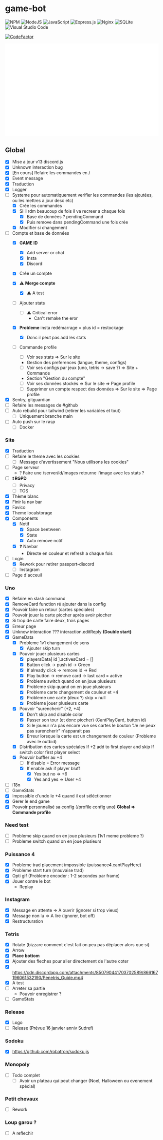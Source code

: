 # game-bot

![NPM](https://img.shields.io/badge/NPM-%23000000.svg?style=for-the-badge&logo=npm&logoColor=white)
![NodeJS](https://img.shields.io/badge/node.js-6DA55F?style=for-the-badge&logo=node.js&logoColor=white)
![JavaScript](https://img.shields.io/badge/javascript-%23323330.svg?style=for-the-badge&logo=javascript&logoColor=%23F7DF1E)
![Express.js](https://img.shields.io/badge/express.js-%23404d59.svg?style=for-the-badge&logo=express&logoColor=%2361DAFB)
![Nginx](https://img.shields.io/badge/nginx-%23009639.svg?style=for-the-badge&logo=nginx&logoColor=white)
![SQLite](https://img.shields.io/badge/sqlite-%2307405e.svg?style=for-the-badge&logo=sqlite&logoColor=white)
![Visual Studio Code](https://img.shields.io/badge/Visual%20Studio%20Code-0078d7.svg?style=for-the-badge&logo=visual-studio-code&logoColor=white)

[![CodeFactor](https://www.codefactor.io/repository/github/superalexandre/game-bot/badge?s=390f8bb32e42cacd0eabb8b92f9053ecb4a7b136)](https://www.codefactor.io/repository/github/superalexandre/game-bot)

![Metrics](https://github.com/Superalexandre/game-bot/blob/main/github-metrics.svg)

## Global

- [X] Mise a jour v13 discord.js
- [X] Unknown interaction bug
- [X] [En cours] Refaire les commandes en /
- [X] Event message
- [X] Traduction
- [X] Logger
- [ ] Systeme pour automatiquement verifier les commandes (les ajoutées, ou les mettres a jour desc etc)
  - [X] Crée les commandes
  - [X] Si il rdm beaucoup de fois il va recreer a chaque fois
    - [X] Base de données ? pendingCommand
    - [X] Puis remove dans pendingCommand une fois crée
  - [X] Modifier si changement
- [ ] Compte et base de données
  - [X] **GAME ID**
    - [X] Add server or chat
    - [X] Insta
    - [X] Discord
  - [X] Crée un compte
  - [X] ⚠️ **Merge compte**
    - [X] ⚠️ A test
  - [ ] Ajouter stats
    - [ ] ⚠️ Critical error
      - Can't remake the eror
  - [X] **Probleme** insta redémarrage = plus id = restockage
    - [X] Donc il peut pas add les stats
  - [ ] Commande profile
    - [ ] Voir ses stats => Sur le site

    - Gestion des preferences (langue, theme, configs)

    - [ ] Voir ses configs par jeux (uno, tetris -> save ?) => Site + Commande

    - Section "Gestion du compte"

    - [ ] Voir ses données stockés => Sur le site => Page profile
    - [ ] Supprimer un compte respect des données => Sur le site => Page profile
- [X] Sentry, gitguardian
- [ ] Refaire les messages de #github
- [ ] Auto rebuild pour tailwind (retirer les variables et tout)
  - [ ] Uniquement branche main
- [ ] Auto push sur le rasp
  - [ ] Docker

### Site

- [X] Traduction
- [ ] Refaire le theme avec les cookies
  - [ ] Message d'avertissement "Nous utilisons les cookies"
- [ ] Page serveur
  - ? Faire une /server/id/images retourne l'image avec les stats ?
- [ ] **❗ RGPD**
  - [ ] Privacy
  - [ ] TOS
- [X] Thème blanc
- [X] Finir la nav bar
- [X] Favico
- [X] Theme localstorage
- [X] Components
  - [X] Notif
    - [X] Space beetween
    - [X] State
    - [X] Auto remove notif
  - [X] ❓ Navbar
    - Directe en couleur et refresh a chaque fois
- [ ] Login
  - [X] Rework pour retirer passport-discord
  - [ ] Instagram
- [ ] Page d'acceuil

### Uno

- [X] Refaire en slash command
- [X] RemoveCard function ré ajouter dans la config
- [X] Pouvoir faire un retour (cartes spéciales)
- [X] Pouvoir jouer la carte piocher après avoir piocher
- [X] Si trop de carte faire deux, trois pages
- [X] Erreur page
- [X] Unknow interaction ??? interaction.editReply **(Double start)**
- [X] GameData
  - [X] Probleme 1v1 changement de sens  
    - [X] Ajouter skip turn  
  - [X] Pouvoir jouer plusieurs cartes
    - [X] playersData[ id ].activesCard = []
    - [X] Button click -> push id -> Green
    - [X] If already click -> remove id -> Red
    - [X] Play button -> remove card -> last card = active
    - [X] Probleme switch quand on en joue plusieurs  
    - [X] Probleme skip quand on en joue plusieurs  
    - [X] Probleme carte changement de couleur et +4
    - [X] Probleme une carte (deux ?) skip = null
    - [X] Probleme jouer plusieurs carte
  - [X] Pouvoir "surencherir" (+2, +4)
    - [X] Don't skip and disable color
    - [X] Passer son tour (et donc piocher) (CantPlayCard, button id)
    - [X] Si le joueur n'a pas encore vue ses cartes le bouton "Je ne peux pas surencherir" n'apparait pas
    - [X] Erreur lorsque la carte est un changement de couleur (Probleme avec le outbid)
  - [X] Distribution des cartes spéciales
    If +2 add to first player and skip
    If switch color first player select
  - [X] Pouvoir buffler au +4
    - [ ] If disable = Error message
    - [X] If enable ask if player bluff
      - [X] Yes but no => +6
      - [X] Yes and yes => User +4
- [ ] i18n
- [ ] GameStats
- [X] Impossible d'undo le +4 quand il est séléctionner
- [X] Gerer le end game
- [X] Pouvoir personnalisé sa config (/profile config uno) **Global => Commande profile**

### Need test

- [ ] Probleme skip quand on en joue plusieurs (1v1 meme probleme ?)
- [ ] Probleme switch quand on en joue plusieurs

### Puissance 4

- [X] Probleme trad placement impossible (puissance4.cantPlayHere)
- [X] Probleme start turn (mauvaise trad)
- [X] Opti gif (Probleme encoder : 1-2 secondes par frame)
- [X] Jouer contre le bot
  - Replay

### Instagram

- [X] Message en attente => A ouvrir (ignorer si trop vieux)
- [X] Message non lu => A lire (ignorer, bot off)
- [X] Restructuration

### Tetris

- [X] Rotate (bizzare comment c'est fait on peu pas déplacer alors que si)
- [X] Arrow
- [X] **Place bottom**
- [X] Ajouter des fleches pour aller directement de l'autre coter
- [X] <https://cdn.discordapp.com/attachments/850790441703702589/866167196061532190/Penetris_Guide.mp4>
- [X] A test  
- [ ] Arreter sa partie
  - Pouvoir enregistrer ?
- [ ] GameStats

### Release

- [X] Logo
- [ ] Release (Prévue 16 janvier anniv Sudref)

### Sodoku

- [X] <https://github.com/robatron/sudoku.js>

### Monopoly

- [ ] Todo complet
  - [ ] Avoir un plateau qui peut changer (Noel, Halloween ou evenement spécial)

### Petit chevaux

- [ ] Rework

### Loup garou ?

- [ ] A reflechir
